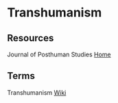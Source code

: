 # Transhumanism

## Resources

Journal of Posthuman Studies [Home](https://www.psupress.org/Journals/jnls_JPHS.html)<br>

## Terms

Transhumanism [Wiki](https://en.wikipedia.org/wiki/Transhumanism)<br>
